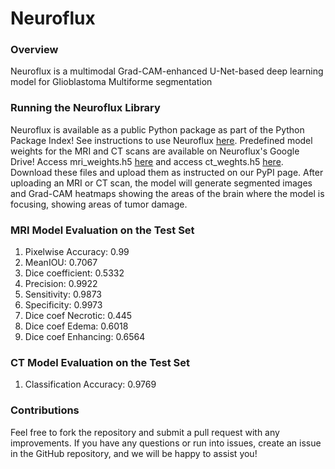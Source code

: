 # Neuroflux

### Overview
Neuroflux is a multimodal Grad-CAM-enhanced U-Net-based deep learning model for Glioblastoma Multiforme segmentation

### Running the Neuroflux Library
Neuroflux is available as a public Python package as part of the Python Package Index! See instructions to use Neuroflux [here](https://pypi.org/project/neuroflux/). Predefined model weights for the MRI and CT scans are available on Neuroflux's Google Drive! Access mri_weights.h5 [here](https://drive.google.com/file/d/1-636ryo8Uz2M_km9HNxDxYOD1Dr464ly/view?usp=sharing) and access ct_weghts.h5 [here](https://drive.google.com/file/d/1Ie2Q9MHubN3C4SqGm3XdHg1Keci1NjZF/view?usp=sharing). Download these files and upload them as instructed on our PyPI page. After uploading an MRI or CT scan, the model will generate segmented images and Grad-CAM heatmaps showing the areas of the brain where the model is focusing, showing areas of tumor damage.

### MRI Model Evaluation on the Test Set
1. Pixelwise Accuracy: 0.99
2. MeanIOU: 0.7067
3. Dice coefficient: 0.5332
4. Precision: 0.9922
5. Sensitivity: 0.9873
6. Specificity: 0.9973
7. Dice coef Necrotic: 0.445
8. Dice coef Edema: 0.6018
9. Dice coef Enhancing: 0.6564

### CT Model Evaluation on the Test Set
1. Classification Accuracy: 0.9769

### Contributions
Feel free to fork the repository and submit a pull request with any improvements. If you have any questions or run into issues, create an issue in the GitHub repository, and we will be happy to assist you!
